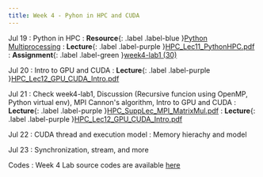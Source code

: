 ```yaml
---
title: Week 4 - Pyhon in HPC and CUDA
---
```

Jul 19 
: Python in HPC
: **Resource**{: .label .label-blue }[Python Multiprocessing](https://docs.python.org/3/library/multiprocessing.html)
: **Lecture**{: .label .label-purple }[HPC_Lec11_PythonHPC.pdf](../slides/HPC_Lec11_PythonHPC.pdf)
: **Assignment**{: .label .label-green }[week4-lab1 (30)](../assignments/week4_lab1)

Jul 20
: Intro to GPU and CUDA
: **Lecture**{: .label .label-purple }[HPC_Lec12_GPU_CUDA_Intro.pdf](../slides/HPC_Lec12_GPU_CUDA_Intro.pdf)

Jul 21
: Check week4-lab1, Discussion (Recursive funcion using OpenMP, Python virtual env), MPI Cannon's algorithm, Intro to GPU and CUDA
: **Lecture**{: .label .label-purple }[HPC_SuppLec_MPI_MatrixMul.pdf](../slides/HPC_SuppLec_MPI_MatrixMul.pdf)
: **Lecture**{: .label .label-purple }[HPC_Lec12_GPU_CUDA_Intro.pdf](../slides/HPC_Lec12_GPU_CUDA_Intro.pdf)

Jul 22
: CUDA thread and execution model
: Memory hierachy and model

Jul 23
: Synchronization, stream, and more

Codes
: Week 4 Lab source codes are available [here](https://github.com/BioHPC/HPC-GIST-Summer2021/tree/main/codes/week4)
